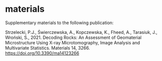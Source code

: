 # materials
Supplementary materials to the following publication:  
  
Strzelecki, P.J., Świerczewska, A., Kopczewska, K., Fheed, A., Tarasiuk, J., Wroński, S., 2021. Decoding Rocks: An Assessment of Geomaterial Microstructure Using X-ray Microtomography, Image Analysis and Multivariate Statistics. Materials 14, 3266. https://doi.org/10.3390/ma14123266
